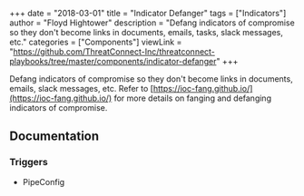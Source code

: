 +++
date = "2018-03-01"
title = "Indicator Defanger"
tags = ["Indicators"]
author = "Floyd Hightower"
description = "Defang indicators of compromise so they don't become links in documents, emails, tasks, slack messages, etc."
categories = ["Components"]
viewLink = "https://github.com/ThreatConnect-Inc/threatconnect-playbooks/tree/master/components/indicator-defanger"
+++

Defang indicators of compromise so they don't become links in documents, emails, slack messages, etc. Refer to [https://ioc-fang.github.io/](https://ioc-fang.github.io/) for more details on fanging and defanging indicators of compromise.

## Documentation

### Triggers

- PipeConfig
